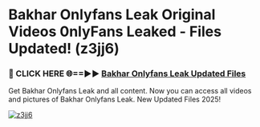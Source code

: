 # Bakhar Onlyfans Leak Original Videos 0nlyFans Leaked - Files Updated! (z3jj6)

<h3>🔴 CLICK HERE 🌐==►► <a href="https://tinyurl.com/x26r9saj" rel="nofollow">Bakhar Onlyfans Leak Updated Files</a></h3>

Get Bakhar Onlyfans Leak and all content. Now you can access all videos and pictures of Bakhar Onlyfans Leak. New Updated Files 2025!

[![z3jj6](https://i.imgur.com/LkgZPqh.gif)](https://tinyurl.com/x26r9saj)
